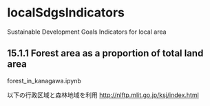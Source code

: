 # localSdgsIndicators
Sustainable Development Goals Indicators for local area

## 15.1.1 Forest area as a proportion of total land area
forest_in_kanagawa.ipynb

以下の行政区域と森林地域を利用
http://nlftp.mlit.go.jp/ksj/index.html

